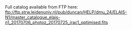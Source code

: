 Full catalog available from FTP here:
ftp://ftp.strw.leidenuniv.nl/pub/duncan/HELP/dmu_24/ELAIS-N1/master_catalogue_elais-n1_20170706_photoz_20170725_irac1_optimised.fits
